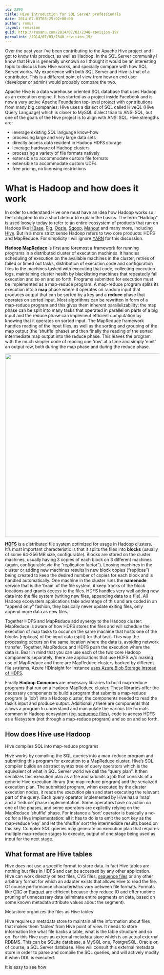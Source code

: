 ```yaml
---
id: 2399
title: Hive introduction for SQL Server professionals
date: 2014-07-03T03:25:02+00:00
author: remus
layout: revision
guid: http://rusanu.com/2014/07/03/2340-revision-19/
permalink: /2014/07/03/2340-revision-19/
---
```

Over the past year I&#8217;ve been contributing to the Apache Hive project and I got to know this product, as well as Hadoop. In the SQL Server community I know that Hive is generally unknown so I thought it would be an interesting topic to discuss how Hive works, and specially compare with how SQL Server works. My experience with both SQL Server and Hive is that of a contributor. This is a different point of view from how an end user (developer or admin) would probably compare the two.

Apache Hive is a data warehouse oriented SQL database that uses Hadoop as an execution engine. It has started as a project inside Facebook and is now a very active Apache Foundation top-level project with contributions from many big companies. Hive uses a dialect of SQL called HiveQL (Hive Query Language) which is closer to MySQL dialect than to ANSI SQL, but one of the goals of the Hive project is to align with ANSI SQL. Hive strengths are:

  * leverage existing SQL language know-how
  * processing large and very large data sets
  * directly access data resident in Hadoop HDFS storage
  * leverage hardware of Hadoop clusters
  * processing a variety of file formats natively
  * extensible to accommodate custom file formats
  * extensible to accommodate custom UDFs
  * free pricing, no licensing restrictions

<!--more-->

# What is Hadoop and how does it work

In order to understand Hive one must have an idea how Hadoop works so I feel obligated to do a short detour to explain the basics. The term &#8220;Hadoop&#8221; is used loosely today to refer to an entire ecosystem of products that run on Hadoop like [HBase](https://hbase.apache.org/), [Pig](https://pig.apache.org/), [Oozie](https://oozie.apache.org/), [Sqoop](https://sqoop.apache.org/), [Mahout](https://mahout.apache.org/) and many more, including [Hive](https://hive.apache.org/). But in a more strict sense Hadoop refers to two core products: HDFS and MapReduce. For simplicity I will ignore [YARN](http://hadoop.apache.org/docs/r2.3.0/hadoop-yarn/hadoop-yarn-site/YARN.html) for this discussion.

**Hadoop [MapReduce](http://en.wikipedia.org/wiki/MapReduce)** is first and foremost a framework for running programs in a distributed cluster of execution machines. It handles scheduling of execution on the available machines in the cluster, retries of failed or timed out tasks, distribution of execution code and configuration files to the machines tasked with executing that code, collecting execution logs, maintaining cluster health by blacklisting machines that repeatedly fail execution and so on and so forth. Programs submitted for execution must be implemented as a map-reduce program. A map-reduce program splits its execution into a **map** phase where it operates on random input that produces output that can be sorted by a key and a **reduce** phase that operates on sorted input. Most algorithms can be rewritten in form of a map-reduce program and this gives them inherent parallelizability: the map phase can be split into many tasks that operated in parallel on parts of a big input and the reduce phase can implement efficient computation by knowing that it operates on sorted input. The MapReduce framework handles reading of the input files, as well as the sorting and grouping of the map output (the &#8216;shuffle&#8217; phase) and then finally the reading of the sorted intermediate map output into the reduce phase. This leaves the program with the much simpler code of reading one &#8216;row&#8217; at a time and simply &#8217;emit&#8217; an output row, both during the map phase and during the reduce phase.

[<img src="http://rusanu.com/wp-content/uploads/2014/04/hadoop-map-reduce.png" alt="" title="hadoop-map-reduce" width="600" class="alignleft size-full wp-image-2369" />](http://rusanu.com/wp-content/uploads/2014/04/hadoop-map-reduce.png)

**[HDFS](http://en.wikipedia.org/wiki/Apache_Hadoop#File_system)** is a distributed file system optimized for usage in Hadoop clusters. It&#8217;s most important characteristic is that it splits the files into **blocks** (usually of some 64-256 MB size, configurable). Blocks are stored on the cluster machines, usually having 3 copies of each block on 3 different machines (again, configurable via the &#8220;replication factor&#8221;). Loosing machines in the cluster or adding new machines results in new block copies (&#8220;replicas&#8221;) being created to keep the desired number of copies for each block and is handled automatically. One machine in the cluster runs the **namenode** service that is the &#8216;brain&#8217; of the file system, it keep tracks of the block locations and grants access to the files. HDFS handles very well adding new data into the file system (writing new files, appending data to a file). All Hadoop ecosystem applications take advantage of this and are coded in an &#8220;append only&#8221; fashion, they basically never update exiting files, only append more data as new files.

Together HDFS and MapReduce add synergy to the Hadoop cluster: MapReduce is aware of how HDFS stores the files and will schedule the execution of map tasks to occur on the same machine that hosts one of the blocks (replicas) of the input data (split) for that task. This way the processing occurs on the same location where the data is, avoiding network transfer. Together, MapReduce and HDFS push the execution where the data is. Bear in mind that you can use each of the two core Hadoop components separately, there are applications that use HDFS w/o making use of MapReduce and there are MapReduce clusters backed by different file systems, Azure HDInsight for instance [uses Azure Blob Storage instead of HDFS](http://azure.microsoft.com/en-us/documentation/articles/hdinsight-use-blob-storage/).

Finally **Hadoop Commons** are necessary libraries to build map-reduce programs that run on a Hadoop MapReduce cluster. These libraries offer the necessary components to build a program that submits a map-reduce program (a &#8216;job&#8217;) into a Hadoop cluster, the components needed to read the task&#8217;s input and produce output. Additionally there are components that allows a program to understand and manipulate the various file formats common in Hadoop ecosystem (eg. [sequence files](http://wiki.apache.org/hadoop/SequenceFile)), code to access HDFS as a filesystem (not through a map-reduce program) and so on and so forth.

## How does Hive use Hadoop

<p class="callout float-right">
  Hive compiles SQL into map-reduce programs
</p>

Hive works by compiling the SQL queries into a map-reduce program and submitting this program for execution to a MapReduce cluster. Hive&#8217;s SQL compiler builds an abstract syntax tree of query operators which is the equivalent of what in SQL Server world we call the &#8220;query plan&#8221;. It then serializes this execution plan as a file and submits a job that consists of a generic Hive execution library (the map-reduce program) and the serialized execution plan. The submitted program, when executed by the cluster execution nodes, it reads the execution plan and start executing the relevant part of the query. Each query operator implemented by Hive has a &#8216;map&#8217; and a &#8216;reduce&#8217; phase implementation. Some operators have no action on one of the phases, and some operators are explicitly relying on the MapReduce &#8216;shuffle&#8217; phase. For instance a &#8216;sort&#8217; operator is basically a no-op for a Hive implementation: all it has to do is to emit the sort key as the map-reduce &#8216;key&#8217; and let the &#8216;shuffle&#8217; sort the intermediate results based on this key. Complex SQL queries may generate an execution plan that requires multiple map-reduce stages to execute, output of one stage being used as input for the next stage.

## What format are Hive tables

Hive does not use a specific format to store data. In fact Hive tables are nothing but files in HDFS and can be accessed by any other application. Hive can work directly on text files, CVS files, [sequence files](http://wiki.apache.org/hadoop/SequenceFile) or any other arbitrary format for which an adapter exists that allows Hive to read the file. Of course performance characteristics vary between file formats. Formats like [ORC](https://cwiki.apache.org/confluence/display/Hive/LanguageManual+ORC) or [Parquet](http://parquet.io/) are efficient because they reduce IO and offer runtime pruning of unnecessary data (eliminate entire segments on data, based on some known metadata attribute values about the segment).

<p class="callout float-right">
  Metastore organizes the files as Hive tables
</p>

Hive requires a metadata store to maintain all the information about files that makes them &#8216;tables&#8217; from Hive point of view. It needs to store information like what file backs a table, what is the table structure and so on. For this Hive uses an external metadata store which is an actual external RDBMS. This can be SQLite database, a MySQL one, PostgreSQL, Oracle or, of course, a SQL Server database. Hive will consult this external metadata store in order to parse and compile the SQL queries, and will actively modify it when DDL is executed.

It is easy to see how